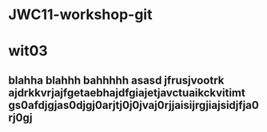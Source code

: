 # JWC11-workshop-git
# wit03

## blahha blahhh bahhhhh asasd jfrusjvootrk ajdrkkvrjajfgetaebhajdfgiajetjavctuaikckvitimt gs0afdjgjas0djgj0arjtj0j0jvaj0rjjaisijrgjiajsidjfja0rj0gj